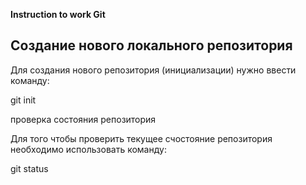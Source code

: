 **Instruction to work Git**

## Создание нового локального репозитория

Для создания нового репозитория (инициализации) нужно ввести команду: 

git init

проверка состояния репозитория

Для того чтобы проверить текущее счостояние репозитория необходимо использовать команду:

git status

